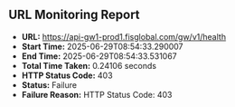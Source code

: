 ## URL Monitoring Report

- **URL:** https://api-gw1-prod1.fisglobal.com/gw/v1/health
- **Start Time:** 2025-06-29T08:54:33.290007
- **End Time:** 2025-06-29T08:54:33.531067
- **Total Time Taken:** 0.24106 seconds
- **HTTP Status Code:** 403
- **Status:** Failure
- **Failure Reason:** HTTP Status Code: 403
